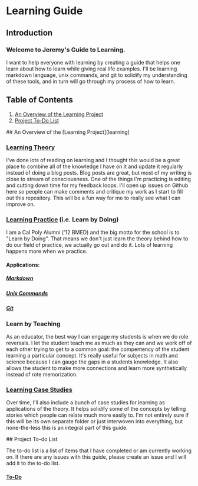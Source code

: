 Learning Guide
==============

## Introduction
### Welcome to Jeremy's Guide to Learning.

I want to help everyone with learning by creating a guide that helps one learn about how to learn while giving real life examples. I'll be learning markdown language, unix commands, and git to solidify my understanding of these tools, and in turn will go through my process of how to learn.

## Table of Contents

1. [An Overview of the Learning Project](#learning-project)
2. [Project To-Do List](#to-do)

<a name="learning-project"/>
## An Overview of the [Learning Project](learning)

### [Learning Theory](learning/theory.md)

I've done lots of reading on learning and I thought this would be a great place to combine all of the knowledge I have on it and update it regularly instead of doing a blog posts. Blog posts are great, but most of my writing is close to stream of consciousness. One of the things I'm practicing is editing and cutting down time for my feedback loops. I'll open up issues on Github here so people can make comments and critique my work as I start to fill out this repository. This will be a fun way for me to really see what I can improve on.

### [Learning Practice](learning/practice.md) (i.e. Learn by Doing)

I am a Cal Poly Alumni ('12 BMED) and the big motto for the school is to "Learn by Doing". That means we don't just learn the theory behind how to do our field of practice, we actually go out and do it. Lots of learning happens more when we practice.

#### Applications:

##### [Markdown](markdown)
##### [Unix Commands](unix)
##### [Git](git)

### Learn by Teaching

As an educator, the best way I can engage my students is when we do role reversals. I let the student teach me as much as they can and we work off of each other trying to get to a common goal: the compentency of the student learning a particular concept. It's really useful for subjects in math and science because I can gauge the gaps in a students knowledge. It also allows the student to make more connections and learn more synthetically instead of rote memorization.

### [Learning Case Studies](learning/studies.md)

Over time, I'll also include a bunch of case studies for learning as applications of the theory. It helps solidify some of the concepts by telling stories which people can relate much more easily to. I'm not entirely sure if this will be its own separate folder or just interwoven into everything, but none-the-less this is an integral part of this guide.

<a name="to-do"/>
## Project To-do List

The to-do list is a list of items that I have completed or am currently working on. If there are any issues with this guide, please create an issue and I will add it to the to-do list.

#### [To-Do](to-do.md)